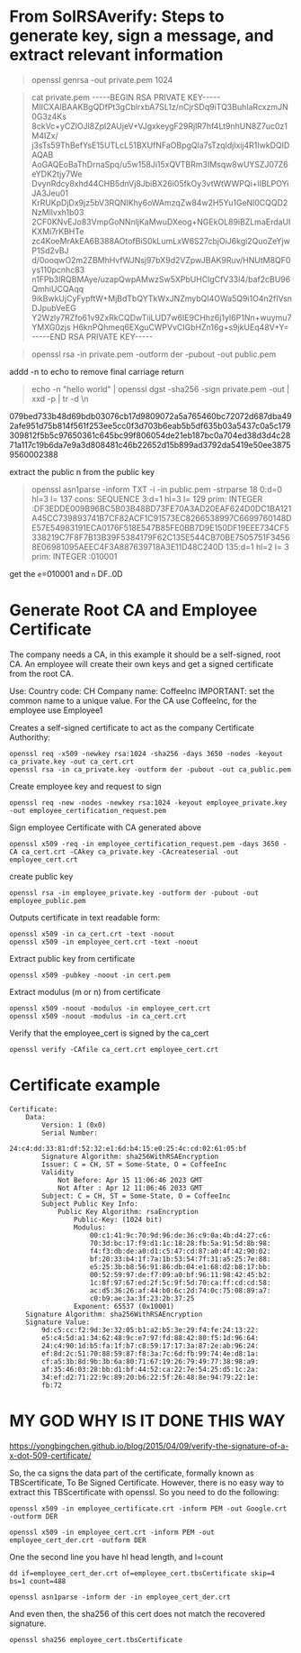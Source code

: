 
# From SolRSAverify: Steps to generate key, sign a message, and extract relevant information 
> openssl genrsa -out private.pem 1024

> cat private.pem
-----BEGIN RSA PRIVATE KEY-----
MIICXAIBAAKBgQDfPt3gCblrxbA7SL1z/nCjrSDq9iTQ3BuhIaRcxzmJN0G3z4Ks
8ckVc+yCZlOJl8Zpl2AUjeV+VJgxkeygF29RjlR7hf4Lt9nhUN8Z7uc0z1M4IZx/
j3sTs59ThBefYsE15UTLcL51BXUfNFaOBpgQla7sTzqIdjlxij4R1IwkDQIDAQAB
AoGAQEoBaThDrnaSpq/u5w158Ji15xQVTBRm3IMsqw8wUYSZJ07Z6eYDK2tjy7We
DvynRdcy8xhd44CHB5dnVj8JbiBX26i05fkOy3vtWtWWPQi+lIBLPOYiJA3Jeu01
KrRUKpDjDx9jz5bV3RQNIKhy6oWAmzqZw84w2H5Yu1GeNl0CQQD2NzMllvxh1b03
2CF0KNvEJo83VmpGoNNnljKaMwuDXeog+NGEkOL89iBZLmaErdaUIKXMi7rKBHTe
zc4KoeMrAkEA6B388AOtofBiS0kLumLxW6S27cbjOiJ6kgi2QuoZeYjwP1Sd2vBJ
d/0ooqwO2m2ZBMhHvfWJNsj97bX9d2VZpwJBAK9Ruv/HNUtM8QF0ys110pcnhc83
n1FPb3lRQBMAye/uzapQwpAMwzSw5XPbUHClgCfV33l4/baf2cBU96QmhiUCQAqq
9ikBwkUjCyFypftW+MjBdTbQYTkWxJNZmybQI4OWa5Q9i1O4n2fIVsnDJpubVeEG
Y2Wzly7RZfo61v9ZxRkCQDwTiiLUD7w6IE9CHhz6j1yI6P1Nn+wuymu7YMXG0zjs
H6knPQhmeq6EXguCWPVvCIGbHZn16g+s9jkUEq48V+Y=
-----END RSA PRIVATE KEY-----

> openssl rsa -in private.pem -outform der -pubout -out public.pem

 addd -n to echo to remove final carriage return
> echo -n "hello world" | openssl dgst -sha256 -sign private.pem -out | xxd -p | tr -d \\n

079bed733b48d69bdb03076cb17d9809072a5a765460bc72072d687dba492afe951d75b814f561f253ee5cc0f3d703b6eab5b5df635b03a5437c0a5c179309812f5b5c97650361c645bc99f806054de21eb187bc0a704ed38d3d4c2871a117c19b6da7e9a3d808481c46b22652d15b899ad3792da5419e50ee38759560002388

extract the public n from the public key
> openssl asn1parse -inform TXT -i -in public.pem -strparse 18
    0:d=0  hl=3 l= 137 cons: SEQUENCE
    3:d=1  hl=3 l= 129 prim:  INTEGER           :DF3EDDE009B96BC5B03B48BD73FE70A3AD20EAF624D0DC1BA121A45CC739893741B7CF82ACF1C91573EC8266538997C6699760148DE57E54983191ECA0176F518E547B85FE0BB7D9E150DF19EEE734CF5338219C7F8F7B13B39F5384179F62C135E544CB70BE7505751F34568E06981095AEEC4F3A887639718A3E11D48C240D
    135:d=1  hl=2 l=   3 prim:  INTEGER           :010001

get the `e`=010001 and `n` DF..0D


# Generate Root CA and Employee Certificate

The company needs a CA, in this example it should be a self-signed, root CA. An employee will create their own keys and get a signed certificate from the root CA.

Use:
Country code: CH
Company name: CoffeeInc
IMPORTANT: set the common name to a unique value. For the CA use CoffeeInc, for the employee use Employee1

Creates a self-signed certificate to act as the company Certificate Authorithy:
```
openssl req -x509 -newkey rsa:1024 -sha256 -days 3650 -nodes -keyout ca_private.key -out ca_cert.crt
openssl rsa -in ca_private.key -outform der -pubout -out ca_public.pem
```

Create employee key and request to sign
```
openssl req -new -nodes -newkey rsa:1024 -keyout employee_private.key -out employee_certification_request.pem
```

Sign employee Certificate with CA generated above
```
openssl x509 -req -in employee_certification_request.pem -days 3650 -CA ca_cert.crt -CAkey ca_private.key -CAcreateserial -out employee_cert.crt
```

create public key
```
openssl rsa -in employee_private.key -outform der -pubout -out employee_public.pem
```

Outputs certificate in text readable form:
```
openssl x509 -in ca_cert.crt -text -noout
openssl x509 -in employee_cert.crt -text -noout
```

Extract public key from certificate
```
openssl x509 -pubkey -noout -in cert.pem
```

Extract modulus (m or n) from certificate
```
openssl x509 -noout -modulus -in employee_cert.crt 
openssl x509 -noout -modulus -in ca_cert.crt 
```

Verify that the employee_cert is signed by the ca_cert
```
openssl verify -CAfile ca_cert.crt employee_cert.crt
```


# Certificate example
```
Certificate:
    Data:
        Version: 1 (0x0)
        Serial Number:
            24:c4:dd:33:81:df:52:32:e1:6d:b4:15:e0:25:4c:cd:02:61:05:bf
        Signature Algorithm: sha256WithRSAEncryption
        Issuer: C = CH, ST = Some-State, O = CoffeeInc
        Validity
            Not Before: Apr 15 11:06:46 2023 GMT
            Not After : Apr 12 11:06:46 2033 GMT
        Subject: C = CH, ST = Some-State, O = CoffeeInc
        Subject Public Key Info:
            Public Key Algorithm: rsaEncryption
                Public-Key: (1024 bit)
                Modulus:
                    00:c1:41:9c:70:9d:96:de:36:c9:0a:4b:d4:27:c6:
                    70:3d:bc:17:f9:d1:1c:18:28:fb:5a:91:5d:8b:98:
                    f4:f3:db:de:a0:d1:c5:47:cd:87:a0:4f:42:90:02:
                    bf:20:33:b4:1f:7a:1b:53:54:7f:31:a5:25:7e:88:
                    e5:25:3b:b8:56:91:86:db:04:e1:68:d2:b8:17:bb:
                    00:52:59:97:de:f7:09:a0:bf:96:11:98:42:45:b2:
                    1c:8f:97:67:ed:2f:5c:9f:5d:70:ca:ff:cd:cd:58:
                    ac:d5:36:26:af:44:b0:6c:2d:74:0c:75:08:89:a7:
                    c0:b9:ae:3a:3f:23:2b:37:25
                Exponent: 65537 (0x10001)
    Signature Algorithm: sha256WithRSAEncryption
    Signature Value:
        9d:c5:cc:f2:9d:3e:32:05:b1:a2:b5:3e:29:f4:fe:24:13:22:
        e5:c4:5d:a1:34:62:48:9c:e7:97:fd:88:42:80:f5:1d:96:64:
        24:c4:90:1d:b5:fa:1f:b7:c8:59:17:17:3a:87:2e:ab:96:24:
        ef:8d:2c:51:70:88:59:87:f8:3a:7c:6d:fb:99:74:4e:d8:1a:
        cf:a5:3b:8d:9b:3b:6a:80:71:67:19:26:79:49:77:38:98:a9:
        af:35:46:03:28:bb:d1:bf:44:52:ca:22:7e:54:25:d5:1c:2a:
        34:ef:d2:71:22:9c:89:20:b6:22:5f:26:48:8e:94:79:22:1e:
        fb:72
```

# MY GOD WHY IS IT DONE THIS WAY
https://yongbingchen.github.io/blog/2015/04/09/verify-the-signature-of-a-x-dot-509-certificate/

So, the ca signs the data part of the certificate, formally known as TBScertificate, To Be Signed Certificate. However, there is no easy way to extract this TBScertificate with openssl. So you need to do the following:

```
openssl x509 -in employee_certificate.crt -inform PEM -out Google.crt -outform DER
```
```
openssl x509 -in employee_cert.crt -inform PEM -out employee_cert_der.crt -outform DER
```

One the second line you have hl head length, and l=count
```
dd if=employee_cert_der.crt of=employee_cert.tbsCertificate skip=4 bs=1 count=488
```
```
openssl asn1parse -inform der -in employee_cert_der.crt
```

And even then, the sha256 of this cert does not match the recovered signature.

```
openssl sha256 employee_cert.tbsCertificate
```

